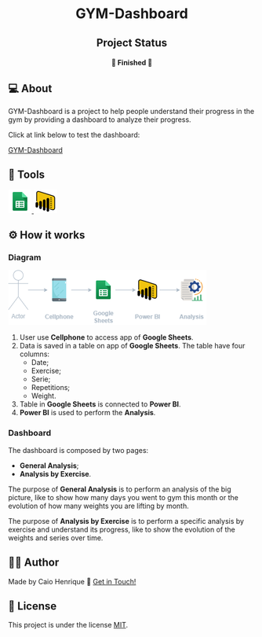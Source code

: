 
<h1 align="center">  
GYM-Dashboard
</h1>

<h2 align="center">  
Project Status
</h2>

<h4 align="center">  
🚀 Finished 🚀 
</h4> 

## 💻 About

GYM-Dashboard is a project to help people understand their progress in the gym by providing a dashboard to analyze their progress.

Click at link below to test the dashboard:

[GYM-Dashboard](https://app.powerbi.com/view?r=eyJrIjoiNTU4ZGQ5YzEtZjA4YS00YjRlLTk1MTQtZjJkMDU3YWY0NDQ5IiwidCI6IjA5ODFkMTdkLTFmYzItNDFjNy04MDE1LWQwZjljNTM2MGM1NiJ9)

## 🧰 Tools
<p align="left">    
    <a href="https://www.google.com/sheets/about/" target="_blank"> <img src="./files/images/icons/google-sheets.png"/> </a>
    <a href="https://powerbi.microsoft.com/pt-br/" target="_blank"> <img src="./files/images/icons/powerbi.png"/> </a>
</p>

## ⚙️ How it works

### Diagram

![gym-dashboard-diagram](./files/images/diagram/gym-dashboard-diagram.png "GYM-Dashboard diagram")

1. User use **Cellphone** to access app of **Google Sheets**.
2. Data is saved in a table on app of **Google Sheets**. The table have four columns: 
   * Date;
   * Exercise;
   * Serie;
   * Repetitions;
   * Weight.
3. Table in **Google Sheets** is connected to **Power BI**.
4. **Power BI** is used to perform the **Analysis**.

### Dashboard

The dashboard is composed by two pages:
   * **General Analysis**;
   * **Analysis by Exercise**.

The purpose of **General Analysis** is to perform an analysis of the big picture, like to show how many days you went to gym this month or the evolution of how many weights you are lifting by month. 

The purpose of **Analysis by Exercise** is to perform a specific analysis by exercise and understand its progress, like to show the evolution of the weights and series over time.

## 🙋‍♂️ Author   
  
Made by Caio Henrique 👋 [Get in Touch!](https://www.linkedin.com/in/ch-andreatti/)

## 📝 License
  
This project is under the license [MIT](./LICENSE).